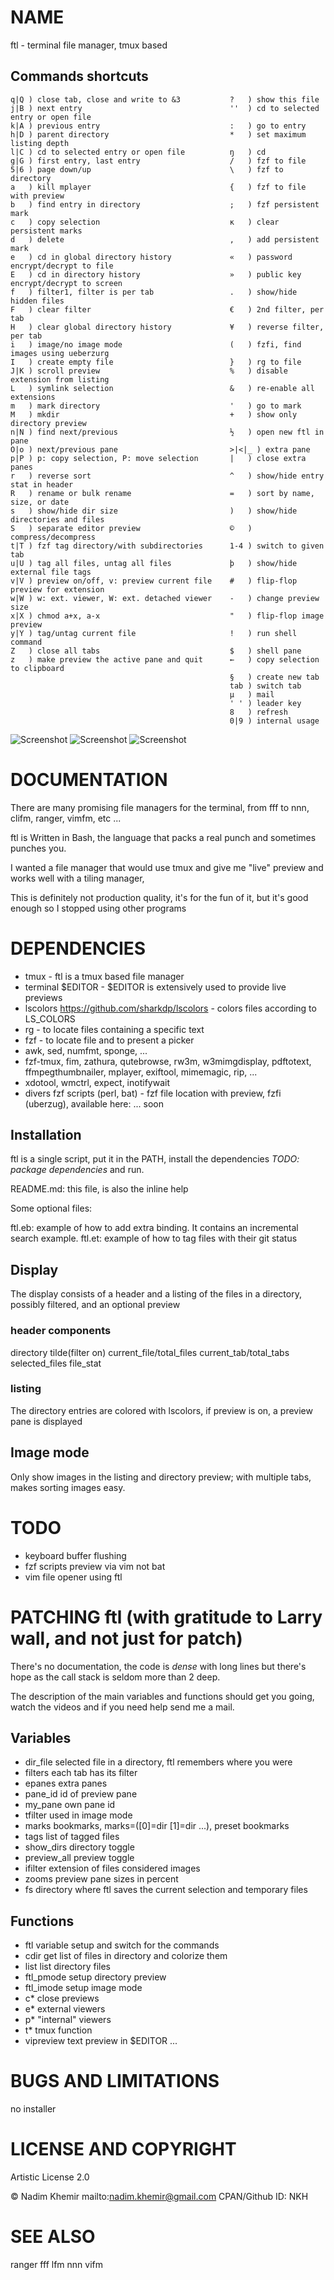 # NAME

ftl - terminal file manager, tmux based

## Commands shortcuts
```
q|Q ) close tab, close and write to &3           ?   ) show this file
j|B ) next entry                                 ''  ) cd to selected entry or open file
k|A ) previous entry                             :   ) go to entry
h|D ) parent directory                           *   ) set maximum listing depth
l|C ) cd to selected entry or open file          ŋ   ) cd
g|G ) first entry, last entry                    /   ) fzf to file
5|6 ) page down/up                               \   ) fzf to directory        
a   ) kill mplayer                               {   ) fzf to file with preview
b   ) find entry in directory                    ;   ) fzf persistent mark
c   ) copy selection                             ĸ   ) clear persistent marks
d   ) delete                                     ,   ) add persistent mark
e   ) cd in global directory history             «   ) password encrypt/decrypt to file
E   ) cd in directory history                    »   ) public key encrypt/decrypt to screen
f   ) filter1, filter is per tab                 .   ) show/hide hidden files
F   ) clear filter                               €   ) 2nd filter, per tab
H   ) clear global directory history             ¥   ) reverse filter, per tab
i   ) image/no image mode                        (   ) fzfi, find images using ueberzurg 
I   ) create empty file                          }   ) rg to file
J|K ) scroll preview                             %   ) disable extension from listing
L   ) symlink selection                          &   ) re-enable all extensions
m   ) mark directory                             '   ) go to mark
M   ) mkdir                                      +   ) show only directory preview
n|N ) find next/previous                         ½   ) open new ftl in pane 
O|o ) next/previous pane                         >|<|_ ) extra pane
p|P ) p: copy selection, P: move selection       |   ) close extra panes
r   ) reverse sort                               ^   ) show/hide entry stat in header
R   ) rename or bulk rename                      =   ) sort by name, size, or date
s   ) show/hide dir size                         )   ) show/hide directories and files
S   ) separate editor preview                    ©   ) compress/decompress
t|T ) fzf tag directory/with subdirectories      1-4 ) switch to given tab
u|U ) tag all files, untag all files             þ   ) show/hide external file tags
v|V ) preview on/off, v: preview current file    #   ) flip-flop preview for extension
w|W ) w: ext. viewer, W: ext. detached viewer    -   ) change preview size
x|X ) chmod a+x, a-x                             "   ) flip-flop image preview
y|Y ) tag/untag current file                     !   ) run shell command
Z   ) close all tabs                             $   ) shell pane
z   ) make preview the active pane and quit      ←   ) copy selection to clipboard
                                                 §   ) create new tab
                                                 tab ) switch tab
                                                 µ   ) mail
                                                 ' ' ) leader key
                                                 8   ) refresh
                                                 0|9 ) internal usage

```

![Screenshot](https://raw.github.com/nkh/ftl/master/screenshots/ftl.png)
![Screenshot](https://raw.github.com/nkh/ftl/master/screenshots/image_preview.png)
![Screenshot](https://raw.github.com/nkh/ftl/master/screenshots/tiled.png)

# DOCUMENTATION

There are many promising file managers for the terminal, from fff to nnn, clifm, ranger, vimfm, etc ... 

ftl is Written in Bash, the language that packs a real punch and sometimes punches you.

I wanted a file manager that would use tmux and give me "live" preview and works well with a tiling manager,

This is definitely not production quality, it's for the fun of it, but it's good enough so I stopped using other programs

# DEPENDENCIES

- tmux     - ftl is a tmux based file manager
- terminal $EDITOR - $EDITOR is extensively used to provide live previews
- lscolors <https://github.com/sharkdp/lscolors> - colors files according to LS_COLORS
- rg       - to locate files containing a specific text
- fzf      - to locate file and to present a picker
- awk, sed, numfmt, sponge, ...
- fzf-tmux, fim, zathura, qutebrowse, rw3m, w3mimgdisplay, pdftotext, ffmpegthumbnailer, mplayer, exiftool, mimemagic, rip, ...
- xdotool, wmctrl, expect, inotifywait
- divers fzf scripts (perl, bat) - fzf file location with preview, fzfi (uberzug), available here: ... soon

## Installation

ftl is a single script, put it in the PATH, install the dependencies *TODO: package dependencies* and run.

README.md: this file, is also the inline help

Some optional files:

ftl.eb: example of how to add extra binding. It contains an incremental search example.
ftl.et: example of how to tag files with their git status

## Display

The display consists of a header and a listing of the files in a directory, possibly filtered, and an optional preview

### header components

directory tilde(filter on) current_file/total_files current_tab/total_tabs selected_files file_stat

### listing

The directory entries are colored with lscolors, if preview is on, a preview pane is displayed

## Image mode

Only show images in the listing and directory preview; with multiple tabs, makes sorting images easy.

# TODO

- keyboard buffer flushing
- fzf scripts preview via vim not bat
- vim file opener using ftl
 
# PATCHING ftl (with gratitude to Larry wall, and not just for patch)

There's no documentation, the code is *dense* with long lines but there's hope as
the call stack is seldom more than 2 deep.

The description of the main variables and functions should get you going, watch the
videos and if you need help send me a mail.

## Variables

- dir_file    selected file in a directory, ftl remembers where you were
- filters     each tab has its filter
- epanes      extra panes 
- pane_id     id of preview pane
- my_pane     own pane id
- tfilter     used in image mode
- marks       bookmarks, marks=([0]=dir [1]=dir ...), preset bookmarks
- tags        list of tagged files
- show_dirs   directory toggle
- preview_all preview toggle
- ifilter     extension of files considered images
- zooms       preview pane sizes in percent
- fs          directory where ftl saves the current selection and temporary files

## Functions

- ftl       variable setup and switch for the commands
- cdir      get list of files in directory and colorize them
- list      list directory files
- ftl_pmode setup directory preview
- ftl_imode setup image mode
- c*        close previews
- e*        external viewers
- p*        "internal" viewers
- t*        tmux function
- vipreview text preview in $EDITOR
...

# BUGS AND LIMITATIONS

no installer

# LICENSE AND COPYRIGHT

Artistic License 2.0

© Nadim Khemir
mailto:nadim.khemir@gmail.com
CPAN/Github ID: NKH

# SEE ALSO

ranger
fff
lfm
nnn
vifm


